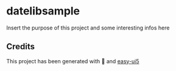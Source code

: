 # datelibsample

Insert the purpose of this project and some interesting infos here

## Credits

This project has been generated with 💙 and [easy-ui5](https://github.com/SAP)
